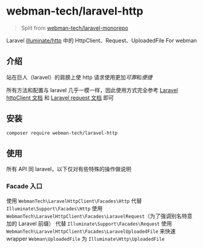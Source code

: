 # webman-tech/laravel-http

> Split from [webman-tech/laravel-monorepo](https://github.com/webman-tech/laravel-monorepo)

Laravel [illuminate/http](https://packagist.org/packages/illuminate/http) 中的 HttpClient、Request、UploadedFile For webman

## 介绍

站在巨人（laravel）的肩膀上使 http 请求使用更加*可靠*和*便捷*

所有方法和配置与 laravel 几乎一模一样，因此使用方式完全参考 [Laravel httpClient 文档](https://laravel.com/docs/http-client) 和 [Laravel request 文档](https://laravel.com/docs/requests) 即可

## 安装

```bash
composer require webman-tech/laravel-http
```

## 使用

所有 API 同 laravel，以下仅对有些特殊的操作做说明

### Facade 入口

使用 `WebmanTech\LaravelHttpClient\Facades\Http` 代替 `Illuminate\Support\Facades\Http`
使用 `WebmanTech\LaravelHttpClient\Facades\LaravelRequest`（为了强调别名特意加的 Laravel 前缀） 代替 `Illuminate\Support\Facades\Request`
使用 `WebmanTech\LaravelHttpClient\Facades\LaravelUploadedFile` 来快速 wrapper `Webman\UploadedFile` 为 `Illuminate\Http\UploadedFile`
